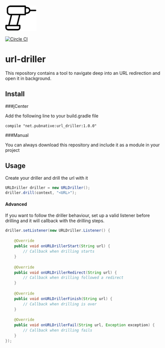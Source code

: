 ![driller icon](url-driller.png)

[![Circle CI](https://circleci.com/gh/pubnative/url-driller/tree/master.svg?style=shield)](https://circleci.com/gh/pubnative/url-driller/tree/master)

# url-driller


This repository contains a tool to navigate deep into an URL redirection and open it in background.

## Install

###jCenter

Add the following line to your build.gradle file

`compile "net.pubnative:url_driller:1.0.0"`

###Manual

You can always download this repository and include it as a module in your project

## Usage

Create your driller and drill the url with it

```java
URLDriller driller = new URLDriller();
driller.drill(context, "<URL>");
```

#### Advanced

If you want to follow the driller behaviour, set up a valid listener before drilling and it will callback with the drilling steps.

```java
driller.setListener(new URLDriller.Listener() {

    @Override
    public void onURLDrillerStart(String url) {
        // Callback when drilling starts            
    }

    @Override
    public void onURLDrillerRedirect(String url) {
        // Callback when drilling followed a redirect
    }

    @Override
    public void onURLDrillerFinish(String url) {
        // Callback when drilling is over
    }

    @Override
    public void onURLDrillerFail(String url, Exception exception) {
        // Callback when drilling fails
    }
});
```

